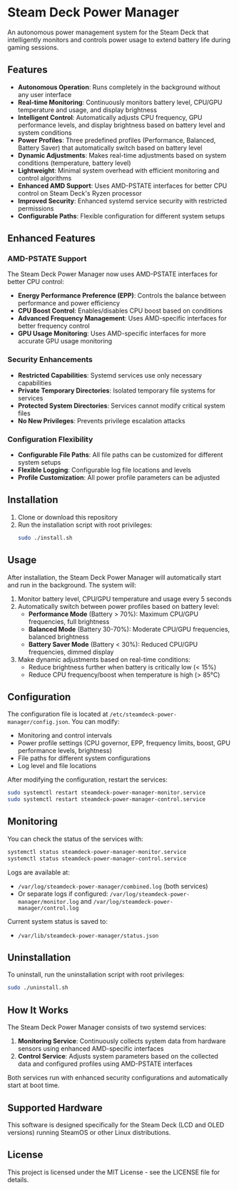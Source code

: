 # Steam Deck Power Manager

An autonomous power management system for the Steam Deck that intelligently monitors and controls power usage to extend battery life during gaming sessions.

## Features

- **Autonomous Operation**: Runs completely in the background without any user interface
- **Real-time Monitoring**: Continuously monitors battery level, CPU/GPU temperature and usage, and display brightness
- **Intelligent Control**: Automatically adjusts CPU frequency, GPU performance levels, and display brightness based on battery level and system conditions
- **Power Profiles**: Three predefined profiles (Performance, Balanced, Battery Saver) that automatically switch based on battery level
- **Dynamic Adjustments**: Makes real-time adjustments based on system conditions (temperature, battery level)
- **Lightweight**: Minimal system overhead with efficient monitoring and control algorithms
- **Enhanced AMD Support**: Uses AMD-PSTATE interfaces for better CPU control on Steam Deck's Ryzen processor
- **Improved Security**: Enhanced systemd service security with restricted permissions
- **Configurable Paths**: Flexible configuration for different system setups

## Enhanced Features

### AMD-PSTATE Support
The Steam Deck Power Manager now uses AMD-PSTATE interfaces for better CPU control:
- **Energy Performance Preference (EPP)**: Controls the balance between performance and power efficiency
- **CPU Boost Control**: Enables/disables CPU boost based on conditions
- **Advanced Frequency Management**: Uses AMD-specific interfaces for better frequency control
- **GPU Usage Monitoring**: Uses AMD-specific interfaces for more accurate GPU usage monitoring

### Security Enhancements
- **Restricted Capabilities**: Systemd services use only necessary capabilities
- **Private Temporary Directories**: Isolated temporary file systems for services
- **Protected System Directories**: Services cannot modify critical system files
- **No New Privileges**: Prevents privilege escalation attacks

### Configuration Flexibility
- **Configurable File Paths**: All file paths can be customized for different system setups
- **Flexible Logging**: Configurable log file locations and levels
- **Profile Customization**: All power profile parameters can be adjusted

## Installation

1. Clone or download this repository
2. Run the installation script with root privileges:
   ```bash
   sudo ./install.sh
   ```

## Usage

After installation, the Steam Deck Power Manager will automatically start and run in the background. The system will:

1. Monitor battery level, CPU/GPU temperature and usage every 5 seconds
2. Automatically switch between power profiles based on battery level:
   - **Performance Mode** (Battery > 70%): Maximum CPU/GPU frequencies, full brightness
   - **Balanced Mode** (Battery 30-70%): Moderate CPU/GPU frequencies, balanced brightness
   - **Battery Saver Mode** (Battery < 30%): Reduced CPU/GPU frequencies, dimmed display
3. Make dynamic adjustments based on real-time conditions:
   - Reduce brightness further when battery is critically low (< 15%)
   - Reduce CPU frequency/boost when temperature is high (> 85°C)

## Configuration

The configuration file is located at `/etc/steamdeck-power-manager/config.json`. You can modify:

- Monitoring and control intervals
- Power profile settings (CPU governor, EPP, frequency limits, boost, GPU performance levels, brightness)
- File paths for different system configurations
- Log level and file locations

After modifying the configuration, restart the services:
```bash
sudo systemctl restart steamdeck-power-manager-monitor.service
sudo systemctl restart steamdeck-power-manager-control.service
```

## Monitoring

You can check the status of the services with:
```bash
systemctl status steamdeck-power-manager-monitor.service
systemctl status steamdeck-power-manager-control.service
```

Logs are available at:
- `/var/log/steamdeck-power-manager/combined.log` (both services)
- Or separate logs if configured: `/var/log/steamdeck-power-manager/monitor.log` and `/var/log/steamdeck-power-manager/control.log`

Current system status is saved to:
- `/var/lib/steamdeck-power-manager/status.json`

## Uninstallation

To uninstall, run the uninstallation script with root privileges:
```bash
sudo ./uninstall.sh
```

## How It Works

The Steam Deck Power Manager consists of two systemd services:

1. **Monitoring Service**: Continuously collects system data from hardware sensors using enhanced AMD-specific interfaces
2. **Control Service**: Adjusts system parameters based on the collected data and configured profiles using AMD-PSTATE interfaces

Both services run with enhanced security configurations and automatically start at boot time.

## Supported Hardware

This software is designed specifically for the Steam Deck (LCD and OLED versions) running SteamOS or other Linux distributions.

## License

This project is licensed under the MIT License - see the LICENSE file for details.